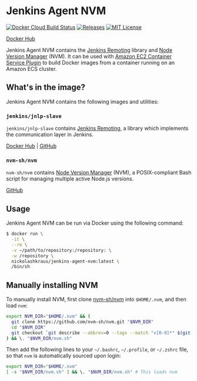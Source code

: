 # Jenkins Agent NVM

[![Docker Cloud Build Status](https://img.shields.io/docker/cloud/build/nickolashkraus/jenkins-agent-nvm?color=blue)](https://cloud.docker.com/u/nickolashkraus/repository/docker/nickolashkraus/jenkins-agent-nvm)
[![Releases](https://img.shields.io/github/v/release/nickolashkraus/jenkins-agent-nvm?color=blue)](https://github.com/nickolashkraus/jenkins-agent-nvm/releases)
[![MIT License](https://img.shields.io/badge/license-MIT-blue.svg)](https://github.com/nickolashkraus/jenkins-agent-nvm/blob/master/LICENSE)

[Docker Hub](https://cloud.docker.com/u/nickolashkraus/repository/docker/nickolashkraus/jenkins-agent-nvm)

Jenkins Agent NVM contains the [Jenkins Remoting](https://jenkins.io/projects/remoting/) library and [Node Version Manager](https://github.com/nvm-sh/nvm) (NVM). It can be used with [Amazon EC2 Container Service Plugin](https://wiki.jenkins.io/display/JENKINS/Amazon+EC2+Container+Service+Plugin) to build Docker images from a container running on an Amazon ECS cluster.

## What's in the image?

Jenkins Agent NVM contains the following images and utilities:

### `jenkins/jnlp-slave`

`jenkins/jnlp-slave` contains [Jenkins Remoting](https://github.com/jenkinsci/remoting), a library which implements the communication layer in Jenkins.

[Docker Hub](https://hub.docker.com/r/jenkins/jnlp-slave/) | [GitHub](https://github.com/jenkinsci/docker-jnlp-slave)

### `nvm-sh/nvm`

`nvm-sh/nvm` contains [Node Version Manager](https://github.com/nvm-sh/nvm) (NVM), a POSIX-compliant Bash script for managing multiple active Node.js versions.

[GitHub](https://github.com/nvm-sh/nvm)

## Usage

Jenkins Agent NVM can be run via Docker using the following command:

```bash
$ docker run \
  -it \
  --rm \
  -v ~/path/to/repository:/repository: \
  -w /repository \
  nickolashkraus/jenkins-agent-nvm:latest \
  /bin/sh
```

## Manually installing NVM

To manually install NVM, first clone [nvm-sh/nvm](https://github.com/nvm-sh/nvm) into `$HOME/.nvm`, and then load `nvm`:

```bash
export NVM_DIR="$HOME/.nvm" && (
  git clone https://github.com/nvm-sh/nvm.git "$NVM_DIR"
  cd "$NVM_DIR"
  git checkout `git describe --abbrev=0 --tags --match "v[0-9]*" $(git rev-list --tags --max-count=1)`
) && \. "$NVM_DIR/nvm.sh"
```

Then add the following lines to your `~/.bashrc`, `~/.profile`, or `~/.zshrc` file, so that `nvm` is automatically sourced upon login:

```bash
export NVM_DIR="$HOME/.nvm"
[ -s "$NVM_DIR/nvm.sh" ] && \. "$NVM_DIR/nvm.sh" # This loads nvm

